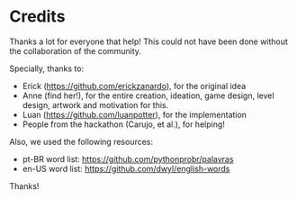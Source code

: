 # Credits

Thanks a lot for everyone that help! This could not have been done without the collaboration of the community.

Specially, thanks to:

* Erick (https://github.com/erickzanardo), for the original idea
* Anne (find her!), for the entire creation, ideation, game design, level design, artwork and motivation for this.
* Luan (https://github.com/luanpotter), for the implementation
* People from the hackathon (Carujo, et al.), for helping!

Also, we used the following resources:

* pt-BR word list: https://github.com/pythonprobr/palavras
* en-US word list: https://github.com/dwyl/english-words

Thanks!
